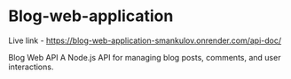 # Blog-web-application
Live link - https://blog-web-application-smankulov.onrender.com/api-doc/

Blog Web API
A Node.js API for managing blog posts, comments, and user interactions.
